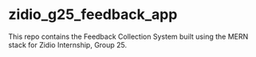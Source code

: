 # zidio_g25_feedback_app
This repo contains the Feedback Collection System built using the MERN stack for Zidio Internship, Group 25.
